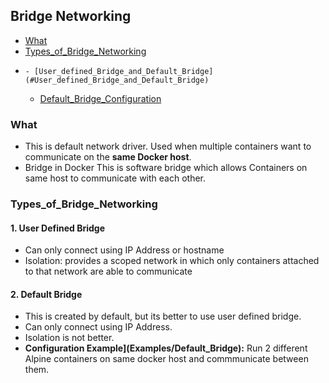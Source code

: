## Bridge Networking
- [What](#What)
- [Types_of_Bridge_Networking](#Types_of_Bridge_Networking)
-     - [User_defined_Bridge_and_Default_Bridge](#User_defined_Bridge_and_Default_Bridge)
    - [Default_Bridge_Configuration](#Default_Bridge_Configuration)

### What
- This is default network driver. Used when multiple containers want to communicate on the **same Docker host**.
- Bridge in Docker This is software bridge which allows Containers on same host to communicate with each other.

### Types_of_Bridge_Networking
#### 1. User Defined Bridge
- Can only connect using IP Address or hostname
- Isolation: provides a scoped network in which only containers attached to that network are able to communicate

#### 2. Default Bridge
- This is created by default, but its better to use user defined bridge.
- Can only connect using IP Address.
- Isolation is not better.
- **Configuration Example](Examples/Default_Bridge):** Run 2 different Alpine containers on same docker host and commmunicate between them.
